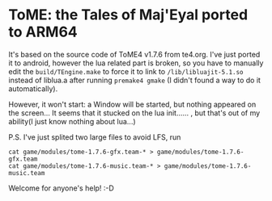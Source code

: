 # ToME: the Tales of Maj'Eyal ported to ARM64

It's based on the source code of ToME4 v1.7.6 from te4.org.
I've just ported it to android, however the lua related part is broken,
so you have to manually edit the `build/TEngine.make` to force it to link
to `/lib/libluajit-5.1.so` instead of liblua.a after running `premake4 gmake` (I didn't found a way to do it automatically).

However, it won't start: a Window will be started, but nothing appeared on the screen... It seems that it stucked on the lua init...... , but that's out of my ability(I just know nothing about lua...)

P.S. I've just splited two large files to avoid LFS, run
```
cat game/modules/tome-1.7.6-gfx.team-* > game/modules/tome-1.7.6-gfx.team
cat game/modules/tome-1.7.6-music.team-* > game/modules/tome-1.7.6-music.team
```
Welcome for anyone's help! :-D
